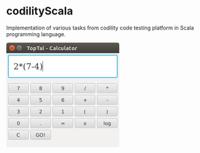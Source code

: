 # codilityScala
Implementation of various tasks from codility code testing platform in Scala programming language.


![Image of Calculator](images/calculator.png)